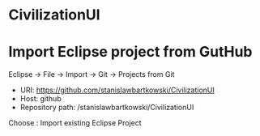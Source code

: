 # CivilizationUI

# Import Eclipse project from GutHub

Eclipse -> File -> Import -> Git -> Projects from Git

* URI: https://github.com/stanislawbartkowski/CivilizationUI
* Host: github
* Repository path: /stanislawbartkowski/CivilizationUI

Choose : Import existing Eclipse Project


